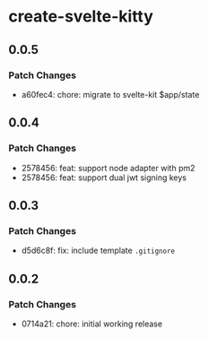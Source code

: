 # create-svelte-kitty

## 0.0.5

### Patch Changes

- a60fec4: chore: migrate to svelte-kit $app/state

## 0.0.4

### Patch Changes

- 2578456: feat: support node adapter with pm2
- 2578456: feat: support dual jwt signing keys

## 0.0.3

### Patch Changes

- d5d6c8f: fix: include template `.gitignore`

## 0.0.2

### Patch Changes

- 0714a21: chore: initial working release
